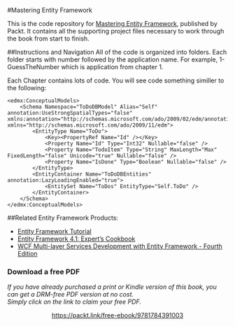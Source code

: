#Mastering Entity Framework

This is the code repository for [Mastering Entity Framework](https://www.packtpub.com/application-development/mastering-entity-framework?utm_source=github&utm_medium=repository&utm_campaign=9781784391003), published by Packt. It contains all the supporting project files necessary to work through the book from start to finish.

##Instructions and Navigation
All of the code is organized into folders. Each folder starts with number followed by the application name. For example, 1-GuessTheNumber which is application from chapter 1.

Each Chapter contains lots of code. You will see code something similler to the following:
```
<edmx:ConceptualModels>
	<Schema Namespace="ToDoDBModel" Alias="Self" annotation:UseStrongSpatialTypes="false" xmlns:annotation="http://schemas.microsoft.com/ado/2009/02/edm/annotation" xmlns="http://schemas.microsoft.com/ado/2009/11/edm">
		<EntityType Name="ToDo">
			<Key><PropertyRef Name="Id" /></Key>
			<Property Name="Id" Type="Int32" Nullable="false" />
			<Property Name="TodoItem" Type="String" MaxLength="Max" FixedLength="false" Unicode="true" Nullable="false" />
			<Property Name="IsDone" Type="Boolean" Nullable="false" />
		</EntityType>
		<EntityContainer Name="ToDoDBEntities" annotation:LazyLoadingEnabled="true">
			<EntitySet Name="ToDos" EntityType="Self.ToDo" />
		</EntityContainer>
	</Schema>
</edmx:ConceptualModels>
```
##Related Entity Framework Products:
* [Entity Framework Tutorial](https://www.packtpub.com/application-development/entity-framework-tutorial?utm_source=github&utm_medium=repository&utm_campaign=9781847195227)
* [Entity Framework 4.1: Expert’s Cookbook](https://www.packtpub.com/application-development/entity-framework-41-expert%E2%80%99s-cookbook?utm_source=github&utm_medium=repository&utm_campaign=9781849684460)
* [WCF Multi-layer Services Development with Entity Framework - Fourth Edition](https://www.packtpub.com/application-development/wcf-multi-layer-services-development-entity-framework-4th-edition?utm_source=github&utm_medium=repository&utm_campaign=9781784391041)
### Download a free PDF

 <i>If you have already purchased a print or Kindle version of this book, you can get a DRM-free PDF version at no cost.<br>Simply click on the link to claim your free PDF.</i>
<p align="center"> <a href="https://packt.link/free-ebook/9781784391003">https://packt.link/free-ebook/9781784391003 </a> </p>